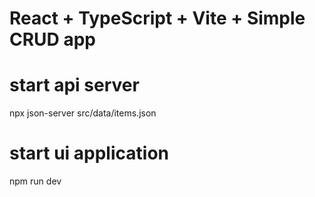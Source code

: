 # React + TypeScript + Vite + Simple CRUD app

# start api server
npx json-server src/data/items.json   

# start ui application
npm run dev